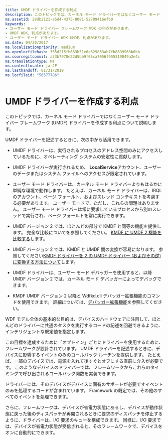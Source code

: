 ```yaml
---
title: UMDF ドライバーを作成する利点
description: このトピックでは、カーネル モード ドライバーではなくユーザー モード ドライバー フレームワーク (UMDF) ドライバーを作成する利点について説明します。
ms.assetid: 28db2121-a5d4-4375-8081-52709416efb0
keywords:
- ユーザー モード ドライバー フレームワーク WDK の利点があります。
- UMDF WDK、利点があります。
- ユーザー モード ドライバー WDK UMDF、利点があります。
ms.date: 04/20/2017
ms.localizationpriority: medium
ms.openlocfilehash: 355d215fb633b51e6e629833ab7fb8699963b0bb
ms.sourcegitcommit: a33b7978e22d5bb9f65ca7056f955319049a2e4c
ms.translationtype: MT
ms.contentlocale: ja-JP
ms.lasthandoff: 01/31/2019
ms.locfileid: "56577786"
---
```

# <a name="advantages-of-writing-umdf-drivers"></a>UMDF ドライバーを作成する利点


このトピックでは、カーネル モード ドライバーではなくユーザー モード ドライバー フレームワーク (UMDF) ドライバーを作成する利点について説明します。

UMDF ドライバーを記述するときに、次の中から活用できます。

-   UMDF ドライバーは、実行されるプロセスのアドレス空間のみにアクセスしているために、オペレーティング システムの安定性に貢献します。
-   UMDF ドライバーが実行されるため、 **LocalService**アカウント、ユーザーのデータまたはシステム ファイルへのアクセスが限定されています。
-   ユーザー モード ドライバーは、カーネル モード ドライバーよりもはるかに単純な環境で動作します。 たとえば、カーネル モード ドライバーは、IRQL のアカウント、ページ フォールト、およびスレッド コンテキストを考慮する必要があります。 ユーザー モードで、ただし、これらの問題はありません。 ユーザー モード ドライバーは常に要求しているプロセスから別のスレッドで実行され、ページ フォールトを常に実行できます。

-   UMDF バージョン 2 では、ほとんどの部分で KMDF と同等の機能を提供します。 完全な比較についてを参照してください。 [KMDF に UMDF 2 機能を比較する](comparing-umdf-2-0-functionality-to-kmdf.md)します。
-   UMDF バージョン 2 では、KMDF と UMDF 間の変換が容易になります。 参照してください[KMDF ドライバーを 2 の UMDF ドライバー (およびその逆) に変換する方法について](how-to-generate-a-umdf-driver-from-a-kmdf-driver.md)します。
-   UMDF ドライバーは、ユーザー モード デバッガーを使用すると、以降 UMDF バージョン 2 では、カーネル モード デバッガーによってデバッグできます。

-   KMDF UMDF バージョン 2 以降と Wdfkd.dll デバッガー拡張機能のコマンドを使用できます。 詳細については、[デバッガー拡張機能](debugger-extensions-for-kmdf-drivers.md)を参照してください。

WDF モデル全体の基本的な目的は、デバイスのハードウェアに注目して、ほとんどのドライバーに共通のタスクを実行するコードの記述を回避できるように、インテリジェントな既定値を指定します。

この目標を達成するために「オプトイン」ごとにドライバーを使用するために、フレームワークが設計されています。 UMDF ドライバーを記述するときに、デバイスに影響するイベントのみのコールバック ルーチンを提供します。 たとえば、一部のデバイスでは、電源を入れて後すぐとオフにする直前に介入が必要です。 このようなデバイスのドライバーでは、フレームワークからこれらのタイミングで呼び出されるコールバック関数を実装できます。

ドライバーには、そのデバイスがデバイスに固有のサポートが必要ですイベントのみを処理するコードが含まれています。 Framework の既定では、その他のすべてのイベントを処理できます。

さらに、フレームワークは、デバイスが省電力状態にあるし、デバイスが動作状態に戻った後のディスパッチが再開されるときに要求のディスパッチを停止するように、ドライバーは、I/O 要求のキューを構成できます。 同様に、I/O 要求では、デバイスが省電力状態が受信されると、そのフレームワークで、デバイスをオンに自動的にできます。

 

 





